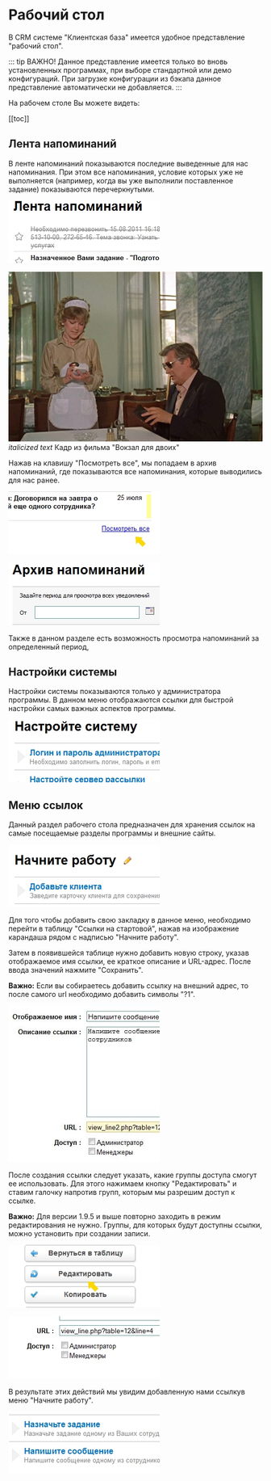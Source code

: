 # Рабочий стол

В CRM системе "Клиентская база" имеется удобное представление "рабочий стол".

::: tip ВАЖНО!
Данное представление имеется только во вновь установленных программах, при выборе стандартной или демо конфигураций. При загрузке конфигурации из бэкапа данное представление автоматически не добавляется.
:::

На рабочем столе Вы можете видеть:

[[toc]]

## Лента напоминаний

В ленте напоминаний показываются последние выведенные для нас напоминания. При этом все напоминания, условие которых уже не выполняется (например, когда вы уже выполнили поставленное задание) показываются перечеркнутыми.

![](./desktop-01.jpg)

![](./7a322b771b.jpg)
*italicized text* Кадр из фильма "Вокзал для двоих"

Нажав на клавишу "Посмотреть все", мы попадаем в архив напоминаний, где показываются все напоминания, которые выводились для нас ранее.

![](./desktop-02.jpg)

![](./desktop-03.jpg)

Также в данном разделе есть возможность просмотра напоминаний за определенный период,


## Настройки системы

Настройки системы показываются только у администратора программы. В данном меню отображаются ссылки для быстрой настройки самых важных аспектов программы.

![](./desktop-04.jpg)

## Меню ссылок

Данный раздел рабочего стола предназначен для хранения ссылок на самые посещаемые разделы программы и внешние сайты.

![](./desktop-05.jpg)

Для того чтобы добавить свою закладку в данное меню, необходимо перейти в таблицу "Ссылки на стартовой", нажав на изображение карандаша рядом с надписью "Начните работу".

Затем в появившейся таблице нужно добавить новую строку, указав отображаемое имя ссылки, ее краткое описание и URL-адрес. После ввода значений нажмите "Сохранить".

**Важно:** Если вы собираетесь добавить ссылку на внешний адрес, то после самого url необходимо добавить символы "?1".

![](./desktop-06.jpg)

После создания ссылки следует указать, какие группы доступа смогут ее использовать. Для этого нажимаем кнопку "Редактировать" и ставим галочку напротив групп, которым мы разрешим доступ к ссылке.

**Важно:** Для версии 1.9.5 и выше повторно заходить в режим редактирования не нужно. Группы, для которых будут доступны ссылки, можно установить при создании записи.

![](./desktop-07.jpg)

![](./desktop-08.jpg)

В результате этих действий мы увидим добавленную нами ссылкув меню "Начните работу".

![](./desktop-09.jpg)
